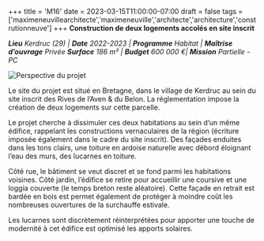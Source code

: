 +++
title = 'M16'
date = 2023-03-15T11:00:00-07:00
draft = false
tags = ['maximeneuvillearchitecte','maximeneuville','architecte','architecture','construtionneuve']
+++
**Construction de deux logements accolés en site inscrit**

**_Lieu_** _Kerdruc (29) |_ **_Date_** _2022-2023 |_ **_Programme_** _Habitat |_ **_Maîtrise d’ouvrage_** _Privée_
**_Surface_** _186 m² |_ **_Budget_** _600 000 €|_ **_Mission_** _Partielle - PC_

![Perspective du projet](2101_Pers_1.jpg "Perspective du projet")

Le site du projet est situé en Bretagne, dans le village de Kerdruc au sein du site inscrit des Rives de l’Aven & du Belon. La réglementation impose la création de deux logements sur cette parcelle.

Le projet cherche à dissimuler ces deux habitations au sein d’un même édifice, rappelant les constructions vernaculaires de la région (écriture imposée également dans le cadre du site inscrit). Des façades enduites dans les tons clairs, une toiture en ardoise naturelle avec débord éloignant l’eau des murs, des lucarnes en toiture.

Côté rue, le bâtiment se veut discret et se fond parmi les habitations voisines. Côté jardin, l’édifice se retire pour accueillir une coursive et une loggia couverte (le temps breton reste aléatoire). Cette façade en retrait est bardée en bois est permet également de protéger à moindre coût les nombreuses ouvertures de la surchauffe estivale.

Les lucarnes sont discrètement réinterprétées pour apporter une touche de modernité à cet édifice est optimisé les apports solaires.

